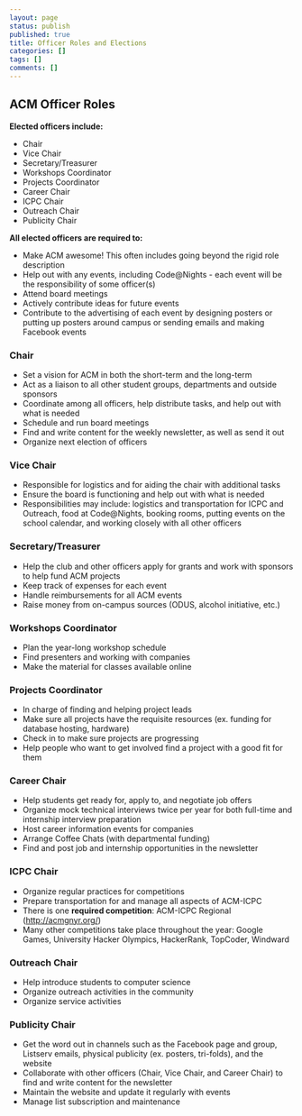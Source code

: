 ```yaml
---
layout: page
status: publish
published: true
title: Officer Roles and Elections
categories: []
tags: []
comments: []
---
```

## ACM Officer Roles

**Elected officers include:**

*   Chair
*   Vice Chair
*   Secretary/Treasurer
*   Workshops Coordinator
*   Projects Coordinator
*   Career Chair
*   ICPC Chair
*   Outreach Chair
*   Publicity Chair

**All elected officers are required to:**

*   Make ACM awesome! This often includes going beyond the rigid role description
*   Help out with any events, including Code@Nights - each event will be the responsibility of some officer(s)
*   Attend board meetings
*   Actively contribute ideas for future events
*   Contribute to the advertising of each event by designing posters or putting up posters around campus or sending emails and making Facebook events

### Chair

*   Set a vision for ACM in both the short-term and the long-term
*   Act as a liaison to all other student groups, departments and outside sponsors
*   Coordinate among all officers, help distribute tasks, and help out with what is needed
*   Schedule and run board meetings
*   Find and write content for the weekly newsletter, as well as send it out
*   Organize next election of officers

### Vice Chair

*   Responsible for logistics and for aiding the chair with additional tasks
*   Ensure the board is functioning and help out with what is needed
*   Responsibilities may include: logistics and transportation for ICPC and Outreach, food at Code@Nights, booking rooms, putting events on the school calendar, and working closely with all other officers

### Secretary/Treasurer

*   Help the club and other officers apply for grants and work with sponsors to help fund ACM projects
*   Keep track of expenses for each event
*   Handle reimbursements for all ACM events
*   Raise money from on-campus sources (ODUS, alcohol initiative, etc.)

### Workshops Coordinator

*   Plan the year-long workshop schedule
*   Find presenters and working with companies
*   Make the material for classes available online

### Projects Coordinator

*   In charge of finding and helping project leads
*   Make sure all projects have the requisite resources (ex. funding for database hosting, hardware)
*   Check in to make sure projects are progressing
*   Help people who want to get involved find a project with a good fit for them

### Career Chair

*   Help students get ready for, apply to, and negotiate job offers
*   Organize mock technical interviews twice per year for both full-time and internship interview preparation
*   Host career information events for companies
*   Arrange Coffee Chats (with departmental funding)
*   Find and post job and internship opportunities in the newsletter

### ICPC Chair

*   Organize regular practices for competitions
*   Prepare transportation for and manage all aspects of ACM-ICPC
*   There is one **required competition**: ACM-ICPC Regional (http://acmgnyr.org/)
*   Many other competitions take place throughout the year: Google Games, University Hacker Olympics, HackerRank, TopCoder, Windward

### Outreach Chair

*   Help introduce students to computer science
*   Organize outreach activities in the community
*   Organize service activities

### Publicity Chair

*   Get the word out in channels such as the Facebook page and group, Listserv emails, physical publicity (ex. posters, tri-folds), and the website
*   Collaborate with other officers (Chair, Vice Chair, and Career Chair) to find and write content for the newsletter
*   Maintain the website and update it regularly with events
*   Manage list subscription and maintenance
